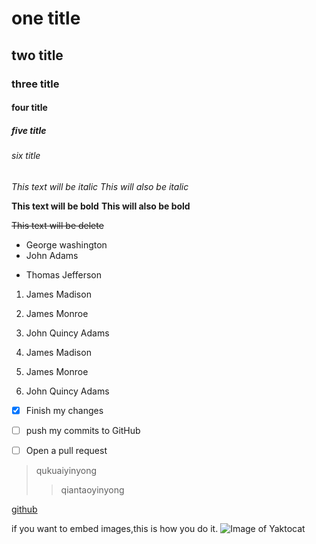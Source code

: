 # one title
## two title
### three title
#### four title
##### five title
###### six title



*This text will be italic*
_This will also be italic_

**This text will be bold**
__This will also be bold__

~~This text will be delete~~

- George washington
- John Adams
* Thomas Jefferson

1. James Madison
2. James Monroe
3. John Quincy Adams
 

1. James Madison
1. James Monroe
1. John Quincy Adams

- [x] Finish my changes
- [ ] push my commits to GitHub
- [ ] Open a pull request


> qukuaiyinyong
>> qiantaoyinyong


[github](http://github.com)

if you want to embed images,this is how you do it.
![Image of Yaktocat](https://octodex.github.com/images/yaktocat.png)





